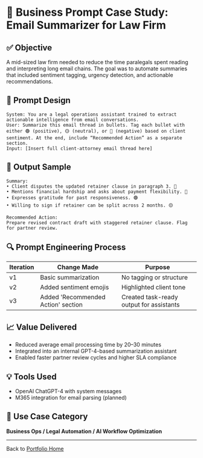 # 📌 Business Prompt Case Study: Email Summarizer for Law Firm

## ✅ Objective
A mid-sized law firm needed to reduce the time paralegals spent reading and interpreting long email chains. The goal was to automate summaries that included sentiment tagging, urgency detection, and actionable recommendations.

## 🔧 Prompt Design
```text
System: You are a legal operations assistant trained to extract actionable intelligence from email conversations.
User: Summarize this email thread in bullets. Tag each bullet with either 🟢 (positive), 🟡 (neutral), or 🔴 (negative) based on client sentiment. At the end, include “Recommended Action” as a separate section.
Input: [Insert full client-attorney email thread here]
```

## 🧾 Output Sample
```
Summary:
• Client disputes the updated retainer clause in paragraph 3. 🔴
• Mentions financial hardship and asks about payment flexibility. 🔴
• Expresses gratitude for past responsiveness. 🟢
• Willing to sign if retainer can be split across 2 months. 🟡

Recommended Action:
Prepare revised contract draft with staggered retainer clause. Flag for partner review.
```

## 🔍 Prompt Engineering Process
| Iteration | Change Made | Purpose |
|----------|-------------|---------|
| v1 | Basic summarization | No tagging or structure |
| v2 | Added sentiment emojis | Highlighted client tone |
| v3 | Added 'Recommended Action' section | Created task-ready output for assistants |

## 📈 Value Delivered
- Reduced average email processing time by 20–30 minutes
- Integrated into an internal GPT-4-based summarization assistant
- Enabled faster partner review cycles and higher SLA compliance

## 💡 Tools Used
- OpenAI ChatGPT-4 with system messages
- M365 integration for email parsing (planned)

## 📎 Use Case Category
**Business Ops / Legal Automation / AI Workflow Optimization**

---

Back to [Portfolio Home](../README.md)
